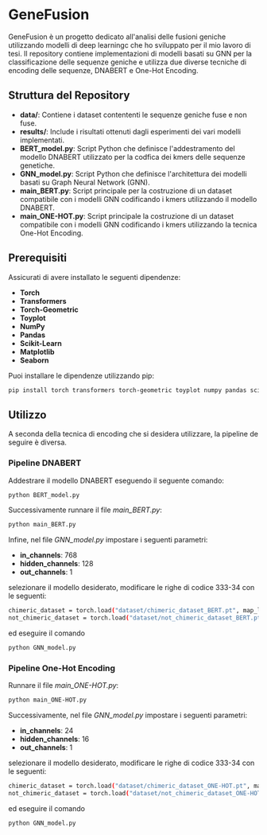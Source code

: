 # GeneFusion

GeneFusion è un progetto dedicato all'analisi delle fusioni geniche utilizzando modelli di deep learningc che ho sviluppato per il mio lavoro di tesi. Il repository contiene implementazioni di modelli basati su GNN per la classificazione delle sequenze geniche e utilizza due diverse tecniche di encoding delle sequenze, DNABERT e One-Hot Encoding.

## Struttura del Repository

- **data/**: Contiene i dataset contententi le sequenze geniche fuse e non fuse.
- **results/**: Include i risultati ottenuti dagli esperimenti dei vari modelli implementati.
- **BERT_model.py**: Script Python che definisce l'addestramento del modello DNABERT utilizzato per la codfica dei kmers delle sequenze genetiche.
- **GNN_model.py**: Script Python che definisce l'architettura dei modelli basati su Graph Neural Network (GNN).
- **main_BERT.py**: Script principale per la costruzione di un dataset compatibile con i modelli GNN codificando i kmers utilizzando il modello DNABERT.
- **main_ONE-HOT.py**: Script principale la costruzione di un dataset compatibile con i modelli GNN codificando i kmers utilizzando la tecnica One-Hot Encoding. 

## Prerequisiti

Assicurati di avere installato le seguenti dipendenze:

- **Torch**
- **Transformers**
- **Torch-Geometric**
- **Toyplot**
- **NumPy**
- **Pandas**
- **Scikit-Learn**
- **Matplotlib**
- **Seaborn**

Puoi installare le dipendenze utilizzando pip:

```bash
pip install torch transformers torch-geometric toyplot numpy pandas scikit-learn matplotlib seaborn
```

## Utilizzo
A seconda della tecnica di encoding che si desidera utilizzare, la pipeline de seguire è diversa.
### Pipeline DNABERT
Addestrare il modello DNABERT eseguendo il seguente comando:
```bash
python BERT_model.py
```
Successivamente runnare il file *main_BERT.py*:
```bash
python main_BERT.py
```
Infine, nel file *GNN_model.py* impostare i seguenti parametri:
- **in_channels**: 768
- **hidden_channels**: 128
- **out_channels**: 1

selezionare il modello desiderato, modificare le righe di codice 333-34 con le seguenti: 
```bash
chimeric_dataset = torch.load("dataset/chimeric_dataset_BERT.pt", map_location=torch.device('cpu'))
not_chimeric_dataset = torch.load("dataset/not_chimeric_dataset_BERT.pt", map_location=torch.device('cpu'))
```
ed eseguire il comando
```bash
python GNN_model.py
```
### Pipeline One-Hot Encoding
Runnare il file *main_ONE-HOT.py*:
```bash
python main_ONE-HOT.py
```
Successivamente, nel file *GNN_model.py* impostare i seguenti parametri:
- **in_channels**: 24
- **hidden_channels**: 16
- **out_channels**: 1

selezionare il modello desiderato, modificare le righe di codice 333-34 con le seguenti:
```bash
chimeric_dataset = torch.load("dataset/chimeric_dataset_ONE-HOT.pt", map_location=torch.device('cpu'))
not_chimeric_dataset = torch.load("dataset/not_chimeric_dataset_ONE-HOT.pt", map_location=torch.device('cpu'))
```
ed eseguire il comando
```bash
python GNN_model.py
```
